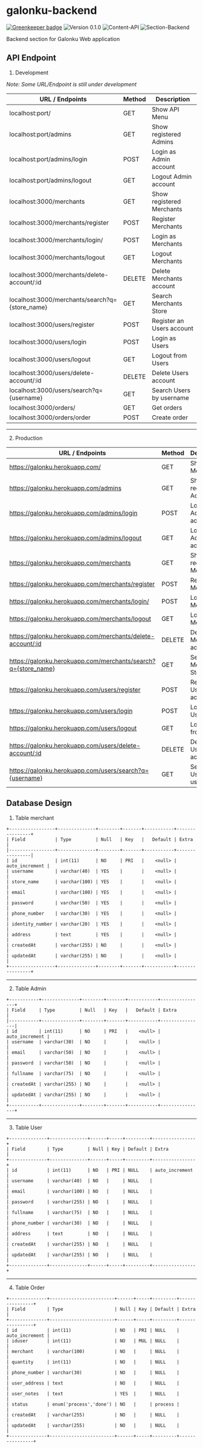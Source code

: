 # galonku-backend

[![Greenkeeper badge](https://badges.greenkeeper.io/andromedaorg/galonku-backend.svg)](https://greenkeeper.io/)
![Version 0.1.0](https://img.shields.io/badge/version-0.1.0-yellowgreen.svg)
![Content-API](https://img.shields.io/badge/content-API-green.svg)
![Section-Backend](https://img.shields.io/badge/section-backend-lightgrey.svg)

Backend section for Galonku Web application

## API Endpoint

1. Development

_Note: Some URL/Endpoint is still under development_

| URL / Endpoints                                | Method | Description               |
| ---------------------------------------------- | ------ | ------------------------- |
| localhost:port/                                | GET    | Show API Menu             |
| localhost:port/admins                          | GET    | Show registered Admins    |
| localhost:port/admins/login                    | POST   | Login as Admin account    |
| localhost:port/admins/logout                   | GET    | Logout Admin account      |
| localhost:3000/merchants                       | GET    | Show registered Merchants |
| localhost:3000/merchants/register              | POST   | Register Merchants        |
| localhost:3000/merchants/login/                | POST   | Login as Merchants        |
| localhost:3000/merchants/logout                | GET    | Logout Merchants          |
| localhost:3000/merchants/delete-account/:id    | DELETE | Delete Merchants account  |
| localhost:3000/merchants/search?q={store_name} | GET    | Search Merchants Store    |
| localhost:3000/users/register                  | POST   | Register an Users account |
| localhost:3000/users/login                     | POST   | Login as Users            |
| localhost:3000/users/logout                    | GET    | Logout from Users         |
| localhost:3000/users/delete-account/:id        | DELETE | Delete Users account      |
| localhost:3000/users/search?q={username}       | GET    | Search Users by username  |
| localhost:3000/orders/                         | GET    | Get orders                |
| localhost:3000/orders/order                    | POST   | Create order              |

---

2. Production

| URL / Endpoints                                               | Method | Description               |
| ------------------------------------------------------------- | ------ | ------------------------- |
| https://galonku.herokuapp.com/                                | GET    | Show API Menu             |
| https://galonku.herokuapp.com/admins                          | GET    | Show registered Admins    |
| https://galonku.herokuapp.com/admins/login                    | POST   | Login as Admin account    |
| https://galonku.herokuapp.com/admins/logout                   | GET    | Logout Admin account      |
| https://galonku.herokuapp.com/merchants                       | GET    | Show registered Merchants |
| https://galonku.herokuapp.com/merchants/register              | POST   | Register Merchants        |
| https://galonku.herokuapp.com/merchants/login/                | POST   | Login as Merchants        |
| https://galonku.herokuapp.com/merchants/logout                | GET    | Logout Merchants          |
| https://galonku.herokuapp.com/merchants/delete-account/:id    | DELETE | Delete Merchants account  |
| https://galonku.herokuapp.com/merchants/search?q={store_name} | GET    | Search Merchants Store    |
| https://galonku.herokuapp.com/users/register                  | POST   | Register an Users account |
| https://galonku.herokuapp.com/users/login                     | POST   | Login as Users            |
| https://galonku.herokuapp.com/users/logout                    | GET    | Logout from Users         |
| https://galonku.herokuapp.com/users/delete-account/:id        | DELETE | Delete Users account      |
| https://galonku.herokuapp.com/users/search?q={username}       | GET    | Search Users by username  |

## Database Design

1. Table merchant

```
+-----------------+--------------+--------+-------+-----------+----------------+
| Field           | Type         | Null   | Key   |   Default | Extra          |
|-----------------+--------------+--------+-------+-----------+----------------|
| id              | int(11)      | NO     | PRI   |    <null> | auto_increment |
| username        | varchar(40)  | YES    |       |    <null> |                |
| store_name      | varchar(100) | YES    |       |    <null> |                |
| email           | varchar(100) | YES    |       |    <null> |                |
| password        | varchar(50)  | YES    |       |    <null> |                |
| phone_number    | varchar(30)  | YES    |       |    <null> |                |
| identity_number | varchar(20)  | YES    |       |    <null> |                |
| address         | text         | YES    |       |    <null> |                |
| createdAt       | varchar(255) | NO     |       |    <null> |                |
| updatedAt       | varchar(255) | NO     |       |    <null> |                |
+-----------------+--------------+--------+-------+-----------+----------------+
```

---

2. Table Admin

```
+-----------+--------------+--------+-------+-----------+----------------+
| Field     | Type         | Null   | Key   |   Default | Extra          |
|-----------+--------------+--------+-------+-----------+----------------|
| id        | int(11)      | NO     | PRI   |    <null> | auto_increment |
| username  | varchar(30)  | NO     |       |    <null> |                |
| email     | varchar(50)  | NO     |       |    <null> |                |
| password  | varchar(50)  | NO     |       |    <null> |                |
| fullname  | varchar(75)  | NO     |       |    <null> |                |
| createdAt | varchar(255) | NO     |       |    <null> |                |
| updatedAt | varchar(255) | NO     |       |    <null> |                |
+-----------+--------------+--------+-------+-----------+----------------+
```

---

3. Table User

```
+--------------+--------------+------+-----+---------+----------------+
| Field        | Type         | Null | Key | Default | Extra          |
+--------------+--------------+------+-----+---------+----------------+
| id           | int(11)      | NO   | PRI | NULL    | auto_increment |
| username     | varchar(40)  | NO   |     | NULL    |                |
| email        | varchar(100) | NO   |     | NULL    |                |
| password     | varchar(255) | NO   |     | NULL    |                |
| fullname     | varchar(75)  | NO   |     | NULL    |                |
| phone_number | varchar(30)  | NO   |     | NULL    |                |
| address      | text         | NO   |     | NULL    |                |
| createdAt    | varchar(255) | NO   |     | NULL    |                |
| updatedAt    | varchar(255) | NO   |     | NULL    |                |
+--------------+--------------+------+-----+---------+----------------+
```

---

4. Table Order

```
+--------------+------------------------+------+-----+---------+----------------+
| Field        | Type                   | Null | Key | Default | Extra          |
+--------------+------------------------+------+-----+---------+----------------+
| id           | int(11)                | NO   | PRI | NULL    | auto_increment |
| iduser       | int(11)                | NO   | MUL | NULL    |                |
| merchant     | varchar(100)           | NO   |     | NULL    |                |
| quantity     | int(11)                | NO   |     | NULL    |                |
| phone_number | varchar(30)            | NO   |     | NULL    |                |
| user_address | text                   | NO   |     | NULL    |                |
| user_notes   | text                   | YES  |     | NULL    |                |
| status       | enum('process','done') | NO   |     | process |                |
| createdAt    | varchar(255)           | NO   |     | NULL    |                |
| updatedAt    | varchar(255)           | NO   |     | NULL    |                |
+--------------+------------------------+------+-----+---------+----------------+
```

